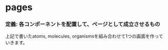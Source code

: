 # pages

### 定義: 各コンポーネントを配置して、ページとして成立させるもの

上記で書いたatoms, molecules, organismsを組み合わせて1つの画面を作っていきます。